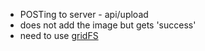 - POSTing to server   -   api/upload
- does not add the image but gets 'success'
- need to use [gridFS](https://github.com/aheckmann/gridfs-stream)